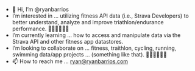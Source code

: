 - 👋 Hi, I’m @ryanbarrios
- I’m interested in ... utilizing fitness API data (i.e., Strava Developers) to better understand, analyze and improve triathlon/endurance performance. 🏊🏻🏃‍♀️🚴🏿
- I’m currently learning ... how to access and manipulate data via the Strava API and other fitness app datastores.
- I’m looking to collaborate on ... fitness, traithlon, cycling, running, swimming data/app projects ... (something like that). 🏊🏻🏃‍♀️🚴🏿
- 📫 How to reach me ... ryan@ryanbarrios.com

<!---
ryanbarrios/ryanbarrios is a ✨ special ✨ repository because its `README.md` (this file) appears on your GitHub profile.
You can click the Preview link to take a look at your changes.
--->
